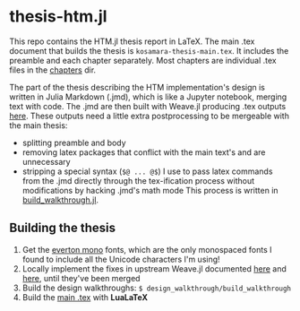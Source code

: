 # thesis-htm.jl

This repo contains the HTM.jl thesis report in LaTeX.
The main .tex document that builds the thesis is `kosamara-thesis-main.tex`.
It includes the preamble and each chapter separately.
Most chapters are individual .tex files in the [chapters](chapters/) dir.

The part of the thesis describing the HTM implementation's design is written in Julia Markdown (.jmd),
which is like a Jupyter notebook, merging text with code.
The .jmd are then built with Weave.jl producing .tex outputs [here](design_walkthrough/build/).
These outputs need a little extra postprocessing to be mergeable with the main thesis:
- splitting preamble and body
- removing latex packages that conflict with the main text's and are unnecessary
- stripping a special syntax (`$@ ... @$`) I use to pass latex commands from the .jmd directly through the tex-ification process without modifications by hacking .jmd's math mode
This process is written in [build_walkthrough.jl](design_walkthrough/build_walkthrough.jl).

## Building the thesis

1. Get the [everton mono](https://www.evertype.com/emono/) fonts, which are the only monospaced fonts I found to include all the Unicode characters I'm using!
1. Locally implement the fixes in upstream Weave.jl documented [here](https://github.com/mpastell/Weave.jl/issues/213) and [here](https://github.com/mpastell/Weave.jl/issues/214), until they've been merged
1. Build the design walkthroughs: `$ design_walkthrough/build_walkthrough`
1. Build the [main .tex](kosamara-thesis-main.tex) with **LuaLaTeX**
